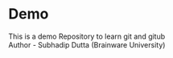 # Demo
This is a demo Repository to learn git and gitub
<br>
Author - Subhadip Dutta (Brainware University)